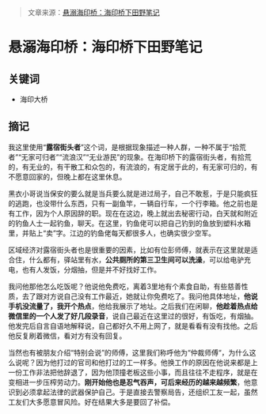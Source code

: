 > 文章来源：[悬溺海印桥：海印桥下田野笔记](https://nby7d3pjrh.feishu.cn/docx/KxhpdNe3rosCxkxdcaccY0HanNb)

# 悬溺海印桥：海印桥下田野笔记

##  关键词

- 海印大桥



## 摘记

我这里使用“**露宿街头者**”这个词，是根据现象描述一种人群，一种不属于“拾荒者”“无家可归者”“流浪汉”“无业游民”的现象。在海印桥下的露宿街头者，有拾荒的，有无业的，有干散工和众包的，有流浪的，有定居于此的，有无家可归的，有不愿意回家的，但晚上都在这里休息。

黑衣小哥说当保安的要么就是当兵要么就是进过局子，自己不敢惹，于是只能疯狂的逃跑，也没带什么东西，只有一副鱼竿，一辆自行车，一个行李箱。他之前也是有工作，因为个人原因辞的职。现在在这边，晚上就出去秘密行动，白天就和附近的钓鱼人士一起钓鱼，聊天。在这里，钓鱼佬可以把自己钓到的鱼放到塑料水箱里，并贴上“卖”字。江边的钓鱼佬每天都很多人，也确实很少空军。

区域经济对露宿街头者也是很重要的因素，比如有位彭师傅，就表示在这里就是适合住，什么都有，驿站里有水，**公共厕所的第三卫生间可以洗澡**，可以给电驴充电，也有人发饭，分烟抽，但是并不好找好工作。

我问他那他怎么吃饭呢？他说他免费吃，离着3里地有个素食自助，有些慈善性质，去了跟对方说自己没有工作最近，她就让你免费吃了。我问他具体地址，**他说手机没流量了，我开个热点**，他给我展示了地址。之后我们在闲聊，**他趁着热点给微信里的一个人发了好几段录音**，说自己最近在这里过的很好，有饭吃，有烟抽。他发完后自言自语地解释说，自己都好久不用上网了，就是看看有没有找他。之后他反复刷着微信，看对方有没有回复。

当然也有被朋友介绍“特别会说”的师傅，这里我们称呼他为“仲裁师傅“，为什么这么说呢？因为他打过的官司和他打过的工一样多。他换工作的原因在他说来都是上一份工作非法把他辞退了，因为他顶撞老板这些小事，而且往往不走程序，就是在变相进一步压榨劳动力。**刚开始他也是忍气吞声，可后来经历的越来越频繁**，他意识到必须拿起法律的武器保护自己。于是直接去警察局告，还组织工友一起，虽然工友们大多愿意冒风险。好在结果大多是要回了补偿。